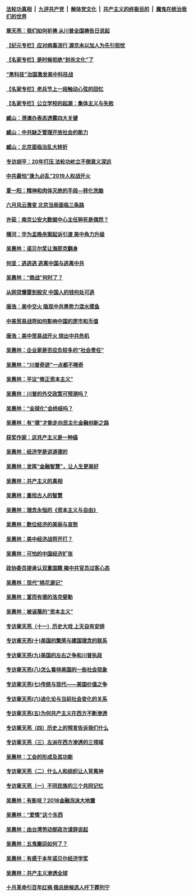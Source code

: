 

####  [法轮功真相](../../../../basic/blob/master/README.md?t=07110402) &nbsp;|&nbsp; [九评共产党](../../../../9ping.md/blob/master/README.md?t=07110402) &nbsp;|&nbsp; [解体党文化](../../../../jtdwh.md/blob/master/README.md?t=07110402)  &nbsp;|&nbsp; [共产主义的终极目的](../../../../gczydzjmd.md/blob/master/README.md?t=07110402) &nbsp;|&nbsp; [魔鬼在统治我们的世界](../../../../mgztzwmdsj.md/blob/master/README.md?t=07110402) 

#### [章天亮：我们如何祈祷 从川普全国祷告日说起](../pages/nsc423/n11944627.md?t=07110402) 

#### [【纪元专栏】应对病毒流行 渥京未以加人为先引担忧](../pages/nsc423/n11875714.md?t=07110402) 

#### [【名家专栏】是时候拒绝“封杀文化”了](../pages/nsc423/n11814093.md?t=07110402) 

#### [“黑科技”治国激发美中科技战](../pages/nsc423/n11638056.md?t=07110402) 

#### [【名家专栏】老兵节上一段触动心弦的回忆](../pages/nsc423/n11646016.md?t=07110402) 

#### [【名家专栏】公立学校的起源：集体主义与失败](../pages/nsc423/n11601833.md?t=07110402) 

#### [臧山：港澳办表态透露四大关键](../pages/nsc423/n11421628.md?t=07110402) 

#### [臧山：中共缺乏管理开放社会的能力](../pages/nsc423/n11407457.md?t=07110402) 

#### [臧山：北京面临治乱大转折](../pages/nsc423/n11406895.md?t=07110402) 

#### [专访胡平：20年打压 法轮功屹立不倒意义深远](../pages/nsc423/n11398800.md?t=07110402) 

#### [中共最怕“逢九必乱”2019人权战开火](../pages/nsc423/n11385248.md?t=07110402) 

#### [夏一阳：精神和肉体灭绝的手段—转化洗脑](../pages/nsc423/n11368250.md?t=07110402) 

#### [六月风云激变 北京当局面临三条路](../pages/nsc423/n11313668.md?t=07110402) 

#### [许茹：南京公安大数据中心主任猝死是偶然？](../pages/nsc423/n11064744.md?t=07110402) 

#### [横河：华为孟晚舟案起诉引渡 美中角力升级](../pages/nsc423/n11027230.md?t=07110402) 

#### [吴惠林：诺贝尔奖让海耶克翻身](../pages/nsc423/n10890049.md?t=07110402) 

#### [何坚：逃逃逃 逃离中国与逃离中共](../pages/nsc423/n10592891.md?t=07110402) 

#### [吴惠林：“商战”何时了？](../pages/nsc423/n10573558.md?t=07110402) 

#### [从网贷爆雷到股灾 中国人的钱何处可逃](../pages/nsc423/n10572800.md?t=07110402) 

#### [唐浩：美中交火 隐现中共黑势力混水摸鱼](../pages/nsc423/n10544040.md?t=07110402) 

#### [中美贸易战将如何影响中国的房市和币值](../pages/nsc423/n10543697.md?t=07110402) 

#### [唐浩：美中贸易战开火 烧出中共危机](../pages/nsc423/n10540126.md?t=07110402) 

#### [吴惠林：企业家是否应负较多的“社会责任”](../pages/nsc423/n10535022.md?t=07110402) 

#### [吴惠林：“川普奇迹”一点都不稀奇](../pages/nsc423/n10512808.md?t=07110402) 

#### [吴惠林：平议“修正资本主义”](../pages/nsc423/n10495724.md?t=07110402) 

#### [吴惠林：川普的外交政策可预测吗？](../pages/nsc423/n10462387.md?t=07110402) 

#### [吴惠林：“全球化”会终结吗？](../pages/nsc423/n10452838.md?t=07110402) 

#### [吴惠林：有“德”才能走向民主化金融创新之路](../pages/nsc423/n10432292.md?t=07110402) 

#### [获奖作家：这共产主义是一种癌](../pages/nsc423/n10431541.md?t=07110402) 

#### [吴惠林：经济学是讲道德的](../pages/nsc423/n10398014.md?t=07110402) 

#### [吴惠林：发挥“金融智慧”，让人生更美好](../pages/nsc423/n10375019.md?t=07110402) 

#### [吴惠林：共产主义的真相](../pages/nsc423/n10351394.md?t=07110402) 

#### [吴惠林：重拾古人的智慧](../pages/nsc423/n10337691.md?t=07110402) 

#### [吴惠林：理念永恒的《资本主义与自由》](../pages/nsc423/n10316274.md?t=07110402) 

#### [吴惠林：数位经济的美丽与哀愁](../pages/nsc423/n10292946.md?t=07110402) 

#### [吴惠林：美中经济战将开打？](../pages/nsc423/n10258825.md?t=07110402) 

#### [吴惠林：可怕的中国经济扩张](../pages/nsc423/n10219147.md?t=07110402) 

#### [政协委员提承认双重国籍 揭中共官员过客心态](../pages/nsc423/n10208809.md?t=07110402) 

#### [吴惠林：现代“桃花源记”](../pages/nsc423/n10185234.md?t=07110402) 

#### [吴惠林：富而有德的洛克斐勒](../pages/nsc423/n10142264.md?t=07110402) 

#### [吴惠林：被诬蔑的“资本主义”](../pages/nsc423/n10124816.md?t=07110402) 

#### [专访章天亮（十一）历史大戏 上天自有安排](../pages/nsc423/n10094905.md?t=07110402) 

#### [专访章天亮(十)美国的繁荣与建国理念的联系](../pages/nsc423/n10094899.md?t=07110402) 

#### [专访章天亮(九)美国的左右之争和川普执政](../pages/nsc423/n10094889.md?t=07110402) 

#### [专访章天亮(八)怎么看待美国的一些社会现象](../pages/nsc423/n10094857.md?t=07110402) 

#### [专访章天亮(七)传统与现代——美国价值之争](../pages/nsc423/n10093140.md?t=07110402) 

#### [专访章天亮(六)进化论与当前社会变化的关系](../pages/nsc423/n10092036.md?t=07110402) 

#### [专访章天亮(五)为何共产主义在西方不断渗透](../pages/nsc423/n10083620.md?t=07110402) 

#### [专访章天亮（四）历史上的预言告诉我们什么](../pages/nsc423/n10083606.md?t=07110402) 

#### [专访章天亮（三）左派在西方渗透的三领域](../pages/nsc423/n10081115.md?t=07110402) 

#### [吴惠林：工会的形成及其功能](../pages/nsc423/n10080633.md?t=07110402) 

#### [专访章天亮（二）什么人和组织让人背离神](../pages/nsc423/n10076637.md?t=07110402) 

#### [专访章天亮（一）不同民族的三个共同记忆](../pages/nsc423/n10074188.md?t=07110402) 

#### [吴惠林：有影呒？2018金融泡沫大地震](../pages/nsc423/n10040534.md?t=07110402) 

#### [吴惠林：“爱情”这个东西](../pages/nsc423/n10019423.md?t=07110402) 

#### [吴惠林：由台湾劳动部政次请辞说起](../pages/nsc423/n9979679.md?t=07110402) 

#### [吴惠林：五鬼搬运如何了？](../pages/nsc423/n9925338.md?t=07110402) 

#### [吴惠林：有感于本年诺贝尔经济学奖](../pages/nsc423/n9871883.md?t=07110402) 

#### [吴惠林：共产主义渗透全球](../pages/nsc423/n9812748.md?t=07110402) 

#### [十月革命引百年红祸 俄总统候选人吁下葬列宁](../pages/nsc423/n9810182.md?t=07110402) 

